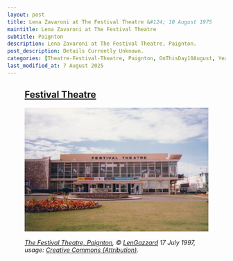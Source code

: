 ```yaml
---
layout: post
title: Lena Zavaroni at The Festival Theatre &#124; 10 August 1975
maintitle: Lena Zavaroni at The Festival Theatre
subtitle: Paignton
description: Lena Zavaroni at The Festival Theatre, Paignton.
post_description: Details Currently Unknown.
categories: [Theatre-Festival-Theatre, Paignton, OnThisDay10August, Year-1975]
last_modified_at: 7 August 2025
---
```


<figure class="fig3">
<div class="CardLayout">
<div class="CardItem">
<h2 id="infobox1" class="infobox"><a href="#infobox1">Festival Theatre</a></h2>
<div class="CardItem split">
<a href="http://cinematreasures.org/theaters/25234/photos/54169"><img src="/assets/images/locations/1975-08-10-the-lena-zavaroni-show.jpg" class="full-width" /></a>
<p></p>
<cite><a class="external-link" href="http://cinematreasures.org/theaters/25234/photos/54169">The Festival Theatre, Paignton</a>, © <a class="external-link" href="http://cinematreasures.org/members/lengazzard/photos">LenGazzard</a> 17 July 1997, usage: <a class="external-link" href="http://cinematreasures.org/licenses/2">Creative Commons (Attribution)</a>.</cite>
</div></div></div>
</figure>
